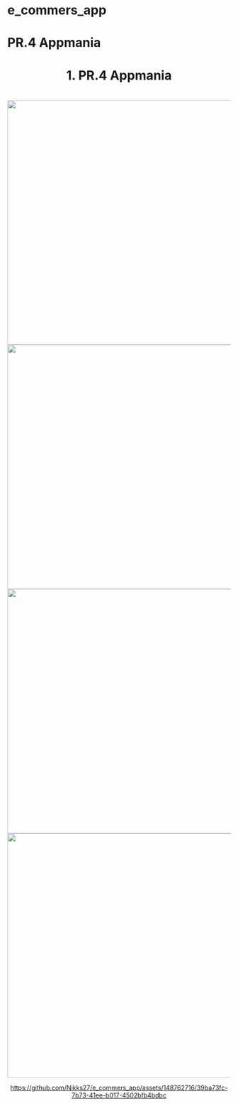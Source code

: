 # e_commers_app

#  PR.4 Appmania

<h1 align="center"> 1. PR.4 Appmania </h1>

<h1 align="left"></h1>

<div align ="center">

  <img src = "https://github.com/Nikks27/e_commers_app/assets/148762716/a3c2c321-3cc9-427b-9e0f-6c459744b99f" height ="550">
    <img src = "https://github.com/Nikks27/e_commers_app/assets/148762716/98b7c235-dba8-4253-a56f-3e85bd778da0" height ="550">
      <img src = "https://github.com/Nikks27/e_commers_app/assets/148762716/65f6ad47-fba3-4e86-895f-c83dc2adf7cc" height ="550">
        <img src = "https://github.com/Nikks27/e_commers_app/assets/148762716/6ba5f245-9ece-42d4-bdb6-0ca2e39d3e0e" height ="550">


https://github.com/Nikks27/e_commers_app/assets/148762716/39ba73fc-7b73-41ee-b017-4502bfb4bdbc


</div>
